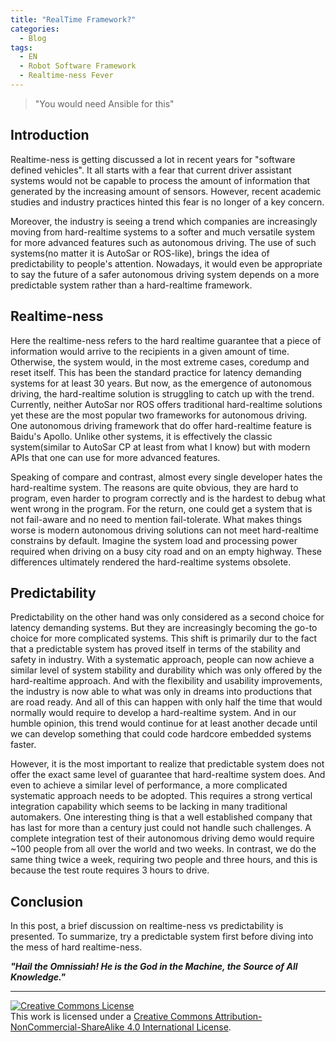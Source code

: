 ```yaml
---
title: "RealTime Framework?"
categories:
  - Blog
tags:
  - EN
  - Robot Software Framework
  - Realtime-ness Fever
---
```


> "You would need Ansible for this"

## Introduction
Realtime-ness is getting discussed a lot in recent years for "software defined vehicles". It all starts with a fear that current driver assistant systems would not be capable to process the amount of information that generated by the increasing amount of sensors. However, recent academic studies and industry practices hinted this fear is no longer of a key concern.

Moreover, the industry is seeing a trend which companies are increasingly moving from hard-realtime systems to a softer and much versatile system for more advanced features such as autonomous driving. The use of such systems(no matter it is AutoSar or ROS-like), brings the idea of predictability to people's attention. Nowadays, it would even be appropriate to say the future of a safer autonomous driving system depends on a more predictable system rather than a hard-realtime framework.

## Realtime-ness 
Here the realtime-ness refers to the hard realtime guarantee that a piece of information would arrive to the recipients in a given amount of time. Otherwise, the system would, in the most extreme cases, coredump and reset itself. This has been the standard practice for latency demanding systems for at least 30 years. But now, as the emergence of autonomous driving, the hard-realtime solution is struggling to catch up with the trend. Currently, neither AutoSar nor ROS offers traditional hard-realtime solutions yet these are the most popular two frameworks for autonomous driving. One autonomous driving framework that do offer hard-realtime feature is Baidu's Apollo. Unlike other systems, it is effectively the classic system(similar to AutoSar CP at least from what I know) but with modern APIs that one can use for more advanced features. 

Speaking of compare and contrast, almost every single developer hates the hard-realtime system. The reasons are quite obvious, they are hard to program, even harder to program correctly and is the hardest to debug what went wrong in the program. For the return, one could get a system that is not fail-aware and no need to mention fail-tolerate. What makes things worse is modern autonomous driving solutions can not meet hard-realtime constrains by default. Imagine the system load and processing power required when driving on a busy city road and on an empty highway. These differences ultimately rendered the hard-realtime systems obsolete. 

## Predictability
Predictability on the other hand was only considered as a second choice for latency demanding systems. But they are increasingly becoming the go-to choice for more complicated systems. This shift is primarily dur to the fact that a predictable system has proved itself in terms of the stability and safety in industry. With a systematic approach, people can now achieve a similar level of system stability and durability which was only offered by the hard-realtime approach. And with the flexibility and usability improvements, the industry is now able to what was only in dreams into productions that are road ready. And all of this can happen with only half the time that would normally would require to develop a hard-realtime system. And in our humble opinion, this trend would continue for at least another decade until we can develop something that could code hardcore embedded systems faster. 

However, it is the most important to realize that predictable system does not offer the exact same level of guarantee that hard-realtime system does. And even to achieve a similar level of performance, a more complicated systematic approach needs to be adopted. This requires a strong vertical integration capability which seems to be lacking in many traditional automakers. One interesting thing is that a well established company that has last for more than a century just could not handle such challenges. A complete integration test of their autonomous driving demo would require ~100 people from all over the world and two weeks. In contrast, we do the same thing twice a week, requiring two people and three hours, and this is because the test route requires 3 hours to drive. 

## Conclusion
In this post, a brief discussion on realtime-ness vs predictability is presented. To summarize, try a predictable system first before diving into the mess of hard realtime-ness.

***"Hail the Omnissiah! He is the God in the Machine, the Source of All Knowledge."***

---

<a rel="license" href="http://creativecommons.org/licenses/by-nc-sa/4.0/"><img alt="Creative Commons License" style="border-width:0" src="https://i.creativecommons.org/l/by-nc-sa/4.0/88x31.png" /></a><br />This work is licensed under a <a rel="license" href="http://creativecommons.org/licenses/by-nc-sa/4.0/">Creative Commons Attribution-NonCommercial-ShareAlike 4.0 International License</a>.


